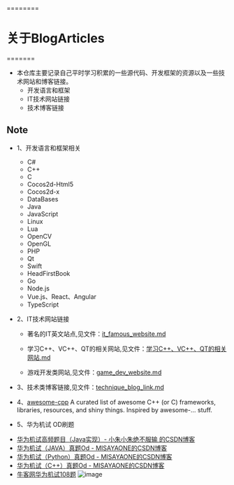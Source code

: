 ========
# 关于BlogArticles
=======
* 本仓库主要记录自己平时学习积累的一些源代码、开发框架的资源以及一些技术网站和博客链接。
  * 开发语言和框架
  * IT技术网站链接 
  * 技术博客链接

## Note
* 1、开发语言和框架相关
  * C#
  * C++
  * C
  * Cocos2d-Html5
  * Cocos2d-x
  * DataBases
  * Java
  * JavaScript
  * Linux
  * Lua
  * OpenCV
  * OpenGL
  * PHP
  * Qt
  * Swift
  * HeadFirstBook
  * Go
  * Node.js
  * Vue.js、React、Angular
  * TypeScript
 
* 2、IT技术网站链接
  * 著名的IT英文站点,见文件：[it_famous_website.md](it_famous_website.md)
 
  * 学习C++、VC++、QT的相关网站,见文件：[学习C++、VC++、QT的相关网站.md](学习C++、VC++、QT的相关网站.md)
   
  * 游戏开发类网站,见文件：[game_dev_website.md](game_dev_website.md)
   

* 3、技术类博客链接,见文件：[technique_blog_link.md](technique_blog_link.md)

* 4、[awesome-cpp](https://github.com/fffaraz/awesome-cpp)
A curated list of awesome C++ (or C) frameworks, libraries, resources, and shiny things. Inspired by awesome-... stuff.

* 5、华为机试 OD刷题
- [华为机试高频题目（Java实现）- 小朱小朱绝不服输
的CSDN博客](https://blog.csdn.net/weixin_44052055/article/details/123930856)
- [华为机试（JAVA）真题Od - MISAYAONE的CSDN博客](https://renjie.blog.csdn.net/article/details/127947829)
- [华为机试（Python）真题Od - MISAYAONE的CSDN博客](https://renjie.blog.csdn.net/article/details/127946125)
- [华为机试（C++）真题Od - MISAYAONE的CSDN博客](https://renjie.blog.csdn.net/article/details/126965954)
- [牛客网华为机试108题](https://www.nowcoder.com/exam/oj/ta?tpId=37)
![image](https://user-images.githubusercontent.com/5925259/215339197-972cdc68-444e-4791-9643-bed92d82386f.png)






